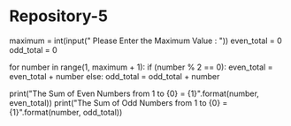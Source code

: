 # Repository-5

maximum = int(input(" Please Enter the Maximum Value : "))
even_total = 0
odd_total = 0

for number in range(1, maximum + 1):
    if (number % 2 == 0):
        even_total = even_total + number
    else:
        odd_total = odd_total + number

print("The Sum of Even Numbers from 1 to {0} = {1}".format(number, even_total))
print("The Sum of Odd Numbers from 1 to {0} = {1}".format(number, odd_total))
